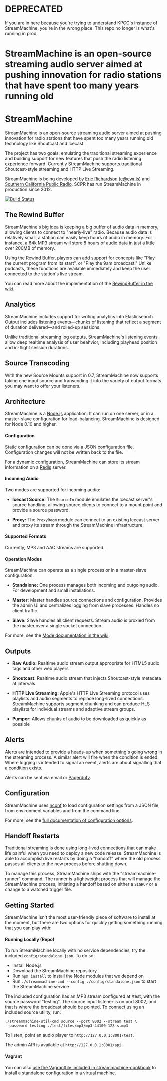 # DEPRECATED

If you are in here because you're trying to understand KPCC's instance of StreamMachine, you're in the wrong place. This repo no longer is what's running in prod.

##

StreamMachine is an open-source streaming audio server aimed at pushing 
innovation for radio stations that have spent too many years running old 
=======
# StreamMachine

StreamMachine is an open-source streaming audio server aimed at pushing
innovation for radio stations that have spent too many years running old
technology like Shoutcast and Icecast.

The project has two goals: emulating the traditional streaming experience and
building support for new features that push the radio listening experience
forward. Currently StreamMachine supports traditional Shoutcast-style streaming and HTTP Live Streaming.

StreamMachine is being developed by [Eric Richardson](http://ewr.is) (e@ewr.is)
and [Southern California Public Radio](http://scpr.org). SCPR has run
StreamMachine in production since 2012.

[![Build Status](https://travis-ci.org/StreamMachine/StreamMachine.svg)](https://travis-ci.org/StreamMachine/StreamMachine)

## The Rewind Buffer

StreamMachine's big idea is keeping a big buffer of audio data in memory,
allowing clients to connect to "nearly-live" radio. Because audio data is
relatively small, a station can easily keep hours of audio in memory.  For
instance, a 64k MP3 stream will store 8 hours of audio data in just a little
over 200MB of memory.

Using the Rewind Buffer, players can add support for concepts like "Play
the current program from its start", or "Play the 9am broadcast." Unlike
podcasts, these functions are available immediately and keep the user connected
to the station's live stream.

You can read more about the implementation of the
[RewindBuffer in the wiki](https://github.com/StreamMachine/StreamMachine/wiki/RewindBuffer).

## Analytics

StreamMachine includes support for writing analytics into Elasticsearch. Output
includes listening events&mdash;chunks of listening that reflect a segment of
duration delivered&mdash;and rolled-up sessions.

Unlike traditional streaming log outputs, StreamMachine's listening events
allow deep realtime analysis of user beahvior, including playhead position and
in-flight session durations.

## Source Transcoding

With the new Source Mounts support in 0.7, StreamMachine now supports taking
one input source and transcoding it into the variety of output formats you
may want to offer your listeners.

## Architecture

StreamMachine is a [Node.js](http://nodejs.org) application.  It can run on
one server, or in a master-slave configuration for load-balancing.
StreamMachine is designed for Node 0.10 and higher.

#### Configuration

Static configuration can be done via a JSON configuration file.  Configuration
changes will not be written back to the file.

For a dynamic configuration, StreamMachine can store its stream information on
a [Redis](http://redis.io) server.

#### Incoming Audio

Two modes are supported for incoming audio:

* __Icecast Source:__ The `SourceIn` module emulates the Icecast server's
	source handling, allowing source clients to connect to a mount point and
	provide a source password.

* __Proxy:__ The `ProxyRoom` module can connect to an existing Icecast server
	and proxy its stream through the StreamMachine infrastructure.

#### Supported Formats

Currently, MP3 and AAC streams are supported.

#### Operation Modes

StreamMachine can operate as a single process or in a master-slave configuration.

* __Standalone:__ One process manages both incoming and outgoing audio. For
    development and small installations.

* __Master:__ Master handles source connections and configuration. Provides the
    admin UI and centralizes logging from slave processes. Handles no client traffic.

* __Slave:__ Slave handles all client requests. Stream audio is proxied from the
    master over a single socket connection.

For more, see the
[Mode documentation in the wiki](https://github.com/StreamMachine/StreamMachine/wiki/Modes).

## Outputs

* __Raw Audio:__ Realtime audio stream output appropriate for HTML5 audio tags
    and other web players

* __Shoutcast:__ Realtime audio stream that injects Shoutcast-style metadata
    at intervals

* __HTTP Live Streaming:__ Apple's HTTP Live Streaming protocol uses playlists
    and audio segments to replace long-lived connections. StreamMachine supports
    segment chunking and can produce HLS playlists for individual streams and
    adaptive stream groups.

* __Pumper:__ Allows chunks of audio to be downloaded as quickly as possible

## Alerts

Alerts are intended to provide a heads-up when something's going wrong in
the streaming process. A similar alert will fire when the condition is ended.
Where logging is intended to signal an event, alerts are about signalling
that a condition exists.

Alerts can be sent via email or [Pagerduty](http://pagerduty.com).

## Configuration

StreamMachine uses [nconf](https://github.com/flatiron/nconf) to load
configuration settings from a JSON file, from environment variables and from
the command line.

For more, see the
[full documentation of configuration options](https://github.com/StreamMachine/StreamMachine/wiki/Configuration-settings).

## Handoff Restarts

Traditional streaming is done using long-lived connections that can make life
painful when you need to deploy a new code release. StreamMachine is able to
accomplish live restarts by doing a "handoff" where the old process passes all
clients to the new process before shutting down.

To manage this process, StreamMachine ships with the "streammachine-runner"
command. The runner is a lightweight process that will manage the StreamMachine
process, initiating a handoff based on either a `SIGHUP` or a change to a
watched trigger file.

## Getting Started

StreamMachine isn't the most user-friendly piece of software to install at the
moment, but there are two options for quickly getting something running that
you can play with:

#### Running Locally (Repo)

To run StreamMachine locally with no service dependencies, try the included `config/standalone.json`. To do so:

* Install Node.js
* Download the StreamMachine repository
* Run `npm install` to install the Node modules that we depend on
* Run `./streammachine-cmd --config ./config/standalone.json` to start the
  StreamMachine service

The included configuration has an MP3 stream configured at /test, with the
source password "testing".  The source input listener is on port 8002, and
that is where the broadcast should be pointed. To connect using an included
source utility, run:

    ./streammachine-util-cmd source --port 8002 --stream test \
    --password testing ./test/files/mp3/mp3-44100-128-s.mp3

To listen, point an audio player to `http://127.0.0.1:8001/test`.

The admin API is available at `http://127.0.0.1:8001/api`.

#### Vagrant

You can also [use the Vagrantfile included in streammachine-cookbook](https://github.com/StreamMachine/streammachine-cookbook)
to install a standalone configuration in a virtual machine.